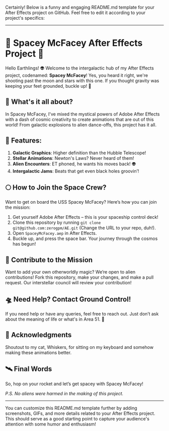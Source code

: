 Certainly! Below is a funny and engaging README.md template for your After Effects project on GitHub. Feel free to edit it according to your project's specifics:

---

# 🚀 Spacey McFacey After Effects Project 🌌

Hello Earthlings! 👽 Welcome to the intergalactic hub of my After Effects project, codenamed: **Spacey McFacey**! Yes, you heard it right, we're shooting past the moon and stars with this one. If you thought gravity was keeping your feet grounded, buckle up! 🚀

## 🌠 What's it all about?

In Spacey McFacey, I've mixed the mystical powers of Adobe After Effects with a dash of cosmic creativity to create animations that are out of this world! From galactic explosions to alien dance-offs, this project has it all. 

## 🌌 Features:

1. **Galactic Graphics**: Higher definition than the Hubble Telescope!
2. **Stellar Animations**: Newton's Laws? Never heard of them!
3. **Alien Encounters**: ET phoned, he wants his moves back! 👽
4. **Intergalactic Jams**: Beats that get even black holes groovin’!

## 🌕 How to Join the Space Crew?

Want to get on board the USS Spacey McFacey? Here’s how you can join the mission:

1. Get yourself Adobe After Effects – this is your spaceship control deck!
2. Clone this repository by running `git clone git@github.com:zerogpm/AE.git` (Change the URL to your repo, duh!).
3. Open `SpaceyMcFacey.aep` in After Effects.
4. Buckle up, and press the space bar. Your journey through the cosmos has begun!

## 🚀 Contribute to the Mission

Want to add your own otherworldly magic? We’re open to alien contributions! Fork this repository, make your changes, and make a pull request. Our interstellar council will review your contribution!

## 🛸 Need Help? Contact Ground Control!

If you need help or have any queries, feel free to reach out. Just don’t ask about the meaning of life or what's in Area 51. 🤫

## 🌟 Acknowledgments

Shoutout to my cat, Whiskers, for sitting on my keyboard and somehow making these animations better.

## 🛰️ Final Words

So, hop on your rocket and let’s get spacey with Spacey McFacey!

_P.S. No aliens were harmed in the making of this project._

---

You can customize this README.md template further by adding screenshots, GIFs, and more details related to your After Effects project. This should serve as a good starting point to capture your audience's attention with some humor and enthusiasm!